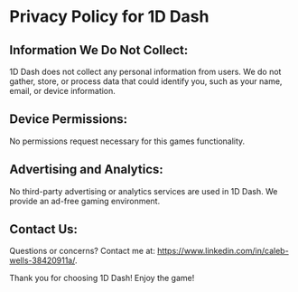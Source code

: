 # Privacy Policy for 1D Dash

## Information We Do Not Collect:

1D Dash does not collect any personal information from users. We do not gather, store, or process data that could identify you, such as your name, email, or device information.

## Device Permissions:

No permissions request necessary for this games functionality.

## Advertising and Analytics:

No third-party advertising or analytics services are used in 1D Dash. We provide an ad-free gaming environment.

## Contact Us:

Questions or concerns? Contact me at: https://www.linkedin.com/in/caleb-wells-38420911a/.

Thank you for choosing 1D Dash! Enjoy the game!
